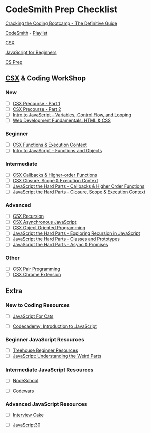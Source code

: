# CodeSmith Prep Checklist


[Cracking the Coding Bootcamp - The Definitive Guide](https://haseebq.com/cracking-the-coding-bootcamp-the-definitive-guide/)

[CodeSmith](https://www.codesmith.io/javascript-resources) - [Playlist](https://www.youtube.com/c/Codesmith-School/playlists)

[CSX](https://csx.codesmith.io/home) 

[JavaScript for Beginners](https://www.codesmith.io/javascript-for-beginners) 

[CS Prep](https://www.codesmith.io/bootcamp-prep) 


## [CSX](https://csx.codesmith.io/home) & Coding WorkShop


### New

- [ ] [CSX Precourse - Part 1]()
- [ ] [CSX Precourse - Part 2]()
- [ ] [Intro to JavaScript - Variables, Control Flow, and Looping]()
- [ ] [Web Development Fundamentals: HTML & CSS]()

### Beginner

- [ ] [CSX Functions & Execution Context]()
- [ ] [Intro to JavaScript - Functions and Objects]()

### Intermediate

- [ ] [CSX Callbacks & Higher-order Functions]()
- [ ] [CSX Closure, Scope & Execution Context]()
- [ ] [JavaScript the Hard Parts - Callbacks & Higher Order Functions]()
- [ ] [JavaScript the Hard Parts - Closure, Scope & Execution Context]()

### Advanced

- [ ] [CSX Recursion]()
- [ ] [CSX Asynchronous JavaScript]()
- [ ] [CSX Object Oriented Programming]()
- [ ] [JavaScript the Hard Parts - Exploring Recursion in JavaScript]()
- [ ] [JavaScript the Hard Parts - Classes and Prototypes]()
- [ ] [JavaScript the Hard Parts - Async & Promises]()

### Other
- [ ] [CSX Pair Programming]()
- [ ] [CSX Chrome Extension]()

## Extra


### New to Coding Resources

- [ ] [JavaScript For Cats](http://jsforcats.com/)
- [ ] [Codecademy: Introduction to JavaScript](https://www.codecademy.com/learn/introduction-to-javascript)


### Beginner JavaScript Resources

- [ ] [Treehouse Beginner Resources](https://teamtreehouse.com/)
- [ ] [JavaScript: Understanding the Weird Parts](https://www.udemy.com/course/understand-javascript/)

### Intermediate JavaScript Resources

- [ ] [NodeSchool](https://nodeschool.io/)
- [ ] [Codewars](https://www.codewars.com/)


### Advanced JavaScript Resources

- [ ] [Interview Cake](https://www.interviewcake.com/)
- [ ] [JavaScript30](https://javascript30.com/)

